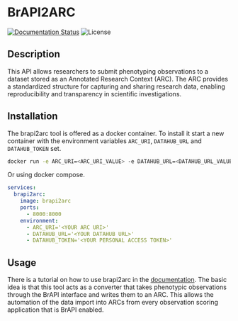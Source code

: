 # BrAPI2ARC

[![Documentation Status](https://readthedocs.org/projects/brapi2arc/badge/?version=latest)](https://brapi2arc.readthedocs.io/?badge=latest)
![License](https://img.shields.io/github/license/IPK-BIT/brapi2arc)

## Description

This API allows researchers to submit phenotyping observations to a dataset stored as an Annotated Research Context (ARC). The ARC provides a standardized structure for capturing and sharing research data, enabling reproducibility and transparency in scientific investigations.

## Installation

The brapi2arc tool is offered as a docker container. To install it start a new container with the environment variables `ARC_URI`, `DATAHUB_URL` and `DATAHUB_TOKEN` set.

```sh
docker run -e ARC_URI=<ARC_URI_VALUE> -e DATAHUB_URL=<DATAHUB_URL_VALUE> -e DATAHUB_TOKEN=<DATAHUB_TOKEN_VALUE> -p 8000:8000 brapi2arc
```

Or using docker compose.

```yml
services:
  brapi2arc:
    image: brapi2arc
    ports:
      - 8000:8000
    environment:
      - ARC_URI='<YOUR ARC URI>'
      - DATAHUB_URL='<YOUR DATAHUB URL>'
      - DATAHUB_TOKEN='<YOUR PERSONAL ACCESS TOKEN>'
```

## Usage

There is a tutorial on how to use brapi2arc in the [documentation](https://brapi2arc.readthedocs.io/en/latest/simple_example/). The basic idea is that this tool acts as a converter that takes phenotypic observations through the BrAPI interface and writes them to an ARC. This allows the automation of the data import into ARCs from every observation scoring application that is BrAPI enabled.
